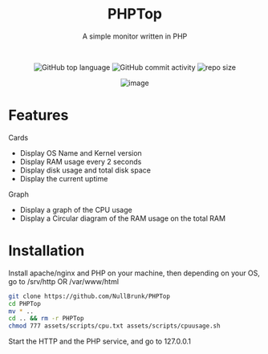 <div align="center">

# PHPTop

A simple monitor written in PHP 

<br>

![GitHub top language](https://img.shields.io/github/languages/top/NullBrunk/PHPTop?style=for-the-badge)
![GitHub commit activity](https://img.shields.io/github/commit-activity/m/NullBrunk/PHPTop?style=for-the-badge)
![repo size](https://img.shields.io/github/repo-size/NullBrunk/PHPTop?style=for-the-badge)

![image](https://user-images.githubusercontent.com/106782577/210119720-9e506e44-7a26-46b3-825e-d7d507aa8f57.png)


</div>

# Features 

Cards   
- Display OS Name and Kernel version
- Display RAM usage every 2 seconds
- Display disk usage and total disk space
- Display the current uptime

Graph    
- Display a graph of the CPU usage 
- Display a Circular diagram of the RAM usage on the total RAM


# Installation

Install apache/nginx and PHP on your machine, then depending on your OS, go to /srv/http OR /var/www/html

```bash
git clone https://github.com/NullBrunk/PHPTop
cd PHPTop
mv * ..
cd .. && rm -r PHPTop
chmod 777 assets/scripts/cpu.txt assets/scripts/cpuusage.sh
```

Start the HTTP and the PHP service, and go to 127.0.0.1 
